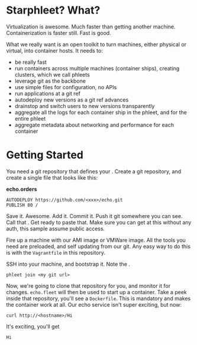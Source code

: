 # Starphleet? What?
Virtualization is awesome. Much faster than getting another machine.
Containerization is faster still. Fast is good.

What we really want is an open toolkit to turn machines, either physical
or virtual, into container hosts. It needs to:

* be really fast
* run containers across multiple machines (container ships), creating
  clusters, which we call phleets
* leverage git as the backbone
* use simple files for configuration, no APIs
* run applications at a git ref
* autodeploy new versions as a git ref advances
* drainstop and switch users to new versions transparently
* aggregate all the logs for each container ship in the phleet, and for
  the entire phleet
* aggregate metadata about networking and performance for each container

# Getting Started
You need a git repository that defines your <xxx>. Create a git
repository, and create a single file that looks like this:

**echo.orders**
```
AUTODEPLOY https://github.com/<xxx>/echo.git
PUBLISH 80 /
```

Save it. Awesome. Add it. Commit it. Push it git somewhere you can see.
Call that <my git url>. Get ready to paste that. Make sure you can get
at this without any auth, this sample assume public access.

Fire up a machine with our AMI image or VMWare image. All the tools you
need are preloaded, and self updating from our git. Any easy way to do
this is with the `Vagrantfile` in this repository.

SSH into your machine, and bootstrap it. Note the <hostname>.

```
phleet join <my git url>
```

Now, we're going to clone that repository for you, and monitor it for
changes. `echo.fleet` will then be used to start up a container. Take a
peek inside that repository, you'll see a `Dockerfile`. This is
mandatory and makes the container work at all. Our echo service isn't
super exciting, but now:

```
curl http://<hostname>/Hi
```

It's exciting, you'll get
```
Hi
```

